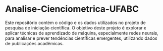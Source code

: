 # Analise-Cienciometrica-UFABC
Este repositório contém o código e os dados utilizados no projeto de pesquisa de iniciação científica. O objetivo deste projeto é explorar e aplicar técnicas de aprendizado de máquina, especialmente redes neurais, para analisar e prever tendências científicas emergentes, utilizando dados de publicações acadêmicas.
